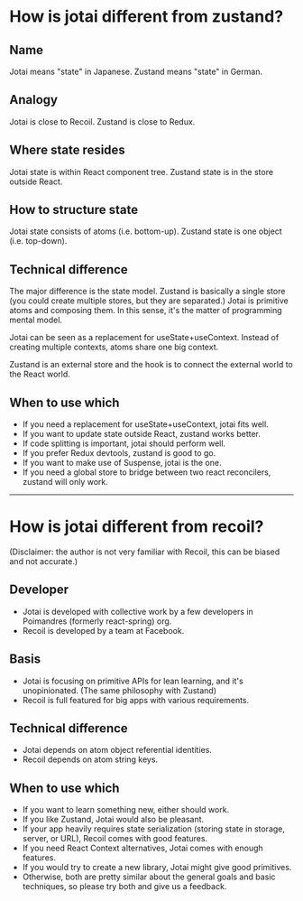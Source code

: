 # How is jotai different from zustand?

## Name

Jotai means "state" in Japanese.
Zustand means "state" in German.

## Analogy

Jotai is close to Recoil.
Zustand is close to Redux.

## Where state resides

Jotai state is within React component tree.
Zustand state is in the store outside React.

## How to structure state

Jotai state consists of atoms (i.e. bottom-up).
Zustand state is one object (i.e. top-down).

## Technical difference

The major difference is the state model. Zustand is basically a single store (you could create multiple stores, but they are separated.) Jotai is primitive atoms and composing them. In this sense, it's the matter of programming mental model.

Jotai can be seen as a replacement for useState+useContext. Instead of creating multiple contexts, atoms share one big context.

Zustand is an external store and the hook is to connect the external world to the React world.

## When to use which

- If you need a replacement for useState+useContext, jotai fits well.
- If you want to update state outside React, zustand works better.
- If code splitting is important, jotai should perform well.
- If you prefer Redux devtools, zustand is good to go.
- If you want to make use of Suspense, jotai is the one.
- If you need a global store to bridge between two react reconcilers, zustand will only work.

----

# How is jotai different from recoil?

(Disclaimer: the author is not very familiar with Recoil, this can be biased and not accurate.)

## Developer

- Jotai is developed with collective work by a few developers in Poimandres (formerly react-spring) org.
- Recoil is developed by a team at Facebook.

## Basis

- Jotai is focusing on primitive APIs for lean learning, and it's unopinionated. (The same philosophy with Zustand)
- Recoil is full featured for big apps with various requirements.

## Technical difference

- Jotai depends on atom object referential identities.
- Recoil depends on atom string keys.

## When to use which

- If you want to learn something new, either should work.
- If you like Zustand, Jotai would also be pleasant.
- If your app heavily requires state serialization (storing state in storage, server, or URL), Recoil comes with good features.
- If you need React Context alternatives, Jotai comes with enough features.
- If you would try to create a new library, Jotai might give good primitives.
- Otherwise, both are pretty similar about the general goals and basic techniques, so please try both and give us a feedback.
